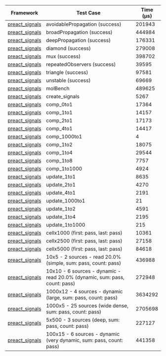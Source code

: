 | Framework | Test Case | Time (μs) |
| --- | --- | --- |
| [preact_signals](https://pub.dev/packages/preact_signals) | avoidablePropagation (success) | 201943 |
| [preact_signals](https://pub.dev/packages/preact_signals) | broadPropagation (success) | 444984 |
| [preact_signals](https://pub.dev/packages/preact_signals) | deepPropagation (success) | 176331 |
| [preact_signals](https://pub.dev/packages/preact_signals) | diamond (success) | 279008 |
| [preact_signals](https://pub.dev/packages/preact_signals) | mux (success) | 398702 |
| [preact_signals](https://pub.dev/packages/preact_signals) | repeatedObservers (success) | 39595 |
| [preact_signals](https://pub.dev/packages/preact_signals) | triangle (success) | 97581 |
| [preact_signals](https://pub.dev/packages/preact_signals) | unstable (success) | 69669 |
| [preact_signals](https://pub.dev/packages/preact_signals) | molBench | 489625 |
| [preact_signals](https://pub.dev/packages/preact_signals) | create_signals | 5267 |
| [preact_signals](https://pub.dev/packages/preact_signals) | comp_0to1 | 17364 |
| [preact_signals](https://pub.dev/packages/preact_signals) | comp_1to1 | 14157 |
| [preact_signals](https://pub.dev/packages/preact_signals) | comp_2to1 | 17173 |
| [preact_signals](https://pub.dev/packages/preact_signals) | comp_4to1 | 14417 |
| [preact_signals](https://pub.dev/packages/preact_signals) | comp_1000to1 | 4 |
| [preact_signals](https://pub.dev/packages/preact_signals) | comp_1to2 | 18075 |
| [preact_signals](https://pub.dev/packages/preact_signals) | comp_1to4 | 29544 |
| [preact_signals](https://pub.dev/packages/preact_signals) | comp_1to8 | 7757 |
| [preact_signals](https://pub.dev/packages/preact_signals) | comp_1to1000 | 4924 |
| [preact_signals](https://pub.dev/packages/preact_signals) | update_1to1 | 8635 |
| [preact_signals](https://pub.dev/packages/preact_signals) | update_2to1 | 4270 |
| [preact_signals](https://pub.dev/packages/preact_signals) | update_4to1 | 2191 |
| [preact_signals](https://pub.dev/packages/preact_signals) | update_1000to1 | 21 |
| [preact_signals](https://pub.dev/packages/preact_signals) | update_1to2 | 4591 |
| [preact_signals](https://pub.dev/packages/preact_signals) | update_1to4 | 2195 |
| [preact_signals](https://pub.dev/packages/preact_signals) | update_1to1000 | 215 |
| [preact_signals](https://pub.dev/packages/preact_signals) | cellx1000 (first: pass, last: pass) | 10361 |
| [preact_signals](https://pub.dev/packages/preact_signals) | cellx2500 (first: pass, last: pass) | 27158 |
| [preact_signals](https://pub.dev/packages/preact_signals) | cellx5000 (first: pass, last: pass) | 84618 |
| [preact_signals](https://pub.dev/packages/preact_signals) | 10x5 - 2 sources - read 20.0% (simple, sum: pass, count: pass) | 436988 |
| [preact_signals](https://pub.dev/packages/preact_signals) | 10x10 - 6 sources - dynamic - read 20.0% (dynamic, sum: pass, count: pass) | 272948 |
| [preact_signals](https://pub.dev/packages/preact_signals) | 1000x12 - 4 sources - dynamic (large, sum: pass, count: pass) | 3634292 |
| [preact_signals](https://pub.dev/packages/preact_signals) | 1000x5 - 25 sources (wide dense, sum: pass, count: pass) | 2705698 |
| [preact_signals](https://pub.dev/packages/preact_signals) | 5x500 - 3 sources (deep, sum: pass, count: pass) | 227127 |
| [preact_signals](https://pub.dev/packages/preact_signals) | 100x15 - 6 sources - dynamic (very dynamic, sum: pass, count: pass) | 441358 |
